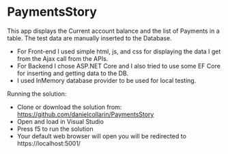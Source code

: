 # PaymentsStory
This app displays the Current account balance and the list of Payments in a table. The test data are manually inserted to the Database.

- For Front-end I used simple html, js, and css for displaying the data I get from the Ajax call from the APIs.
- For Backend I chose ASP.NET Core and I also tried to use some EF Core for inserting and getting data to the DB.
- I used InMemory database provider to be used for local testing.

Running the solution:
- Clone or download the solution from: https://github.com/danielcollarin/PaymentsStory
- Open and load in Visual Studio
- Press f5 to run the solution
- Your default web browser will open you will be redirected to https://localhost:5001/ 
